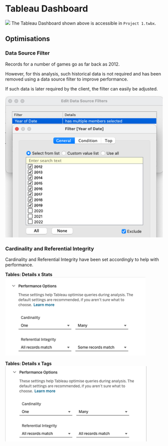# Tableau Dashboard
![](images/Tableau%20Dashboard.gif)
The Tableau Dashboard shown above is accessible in `Project 1.twbx`.

## Optimisations

### Data Source Filter
Records for a number of games go as far back as 2012.

However, for this analysis, such historical data is not required and has been removed using a data source filter to improve performance.

If such data is later required by the client, the filter can easily be adjusted.

![](images/Data%20Source%20Filter.png)


### Cardinality and Referential Integrity
Cardinality and Referential Integrity have been set accordingly to help with performance.

**Tables: Details x Stats**\
![](images/Relationship%20-%20Details%20x%20Stats.png)

**Tables: Details x Tags**\
![](images/Relationship%20-%20Details%20x%20Tags.png)
